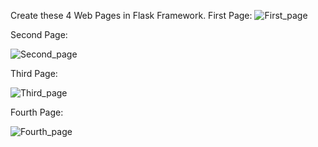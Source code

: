 Create these 4 Web Pages in Flask Framework. 
First Page:
![First_page](https://github.com/bukharilab/xplainablityinhealthcare/assets/45236572/8fc35372-da94-43bd-a753-d287c7fc7331)

Second Page:

![Second_page](https://github.com/bukharilab/xplainablityinhealthcare/assets/45236572/7260456c-b4b9-4c14-b527-d33c51c0707e)

Third Page:


![Third_page](https://github.com/bukharilab/xplainablityinhealthcare/assets/45236572/01593919-745d-4c79-9834-b8eae8e7fc98)

Fourth Page:


![Fourth_page](https://github.com/bukharilab/xplainablityinhealthcare/assets/45236572/fdd41eb5-4c3e-4cc6-8b3c-a78d283ef935)
